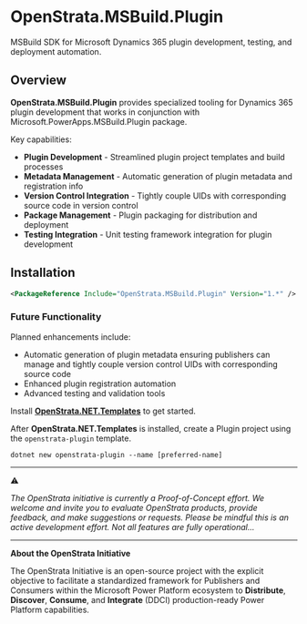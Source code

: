 # OpenStrata.MSBuild.Plugin

MSBuild SDK for Microsoft Dynamics 365 plugin development, testing, and deployment automation.

## Overview

**OpenStrata.MSBuild.Plugin** provides specialized tooling for Dynamics 365 plugin development that works in conjunction with Microsoft.PowerApps.MSBuild.Plugin package.

Key capabilities:
- **Plugin Development** - Streamlined plugin project templates and build processes
- **Metadata Management** - Automatic generation of plugin metadata and registration info
- **Version Control Integration** - Tightly couple UIDs with corresponding source code in version control
- **Package Management** - Plugin packaging for distribution and deployment
- **Testing Integration** - Unit testing framework integration for plugin development

## Installation

```xml
<PackageReference Include="OpenStrata.MSBuild.Plugin" Version="1.*" />
```

### Future Functionality

Planned enhancements include:
- Automatic generation of plugin metadata ensuring publishers can manage and tightly couple version control UIDs with corresponding source code
- Enhanced plugin registration automation
- Advanced testing and validation tools

Install **[OpenStrata.NET.Templates](https://www.nuget.org/packages/OpenStrata.NET.Templates)** to get started.

After **OpenStrata.NET.Templates** is installed, create a Plugin project using the `openstrata-plugin` template.

```
dotnet new openstrata-plugin --name [preferred-name]
```


***

⚠

*The OpenStrata initiative is currently a Proof-of-Concept effort.  We welcome and invite you to evaluate OpenStrata products, provide feedback, and make suggestions or requests.  Please be mindful this is an active development effort.  Not all features are fully operational...*


***


**About the OpenStrata Initiative**

The OpenStrata Initiative is an open-source project with the explicit objective to facilitate a standardized framework for Publishers and Consumers within the Microsoft Power Platform ecosystem to **Distribute**, **Discover**, **Consume**, and **Integrate** (DDCI) production-ready Power Platform 
capabilities.

